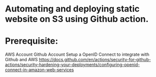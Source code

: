 
# Automating and deploying static website on S3 using Github action.

# Prerequisite:
AWS Account
Github Account
Setup a OpenID Connect to integrate with Github and AWS
 https://docs.github.com/en/actions/security-for-github-actions/security-hardening-your-deployments/configuring-openid-connect-in-amazon-web-services

